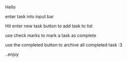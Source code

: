 Hello

enter task into input bar

Hit enter new task button to add task to list

use check marks to mark a task as complete

use the completed button to archive all completed task :3

..enjoy 
